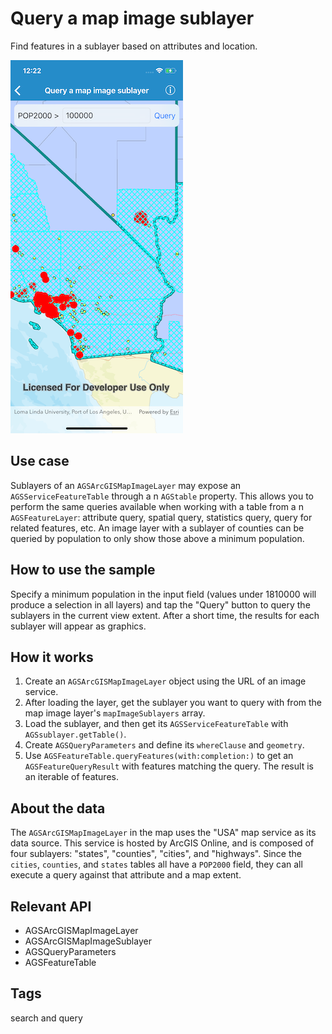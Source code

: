 # Query a map image sublayer

Find features in a sublayer based on attributes and location.

![Query a map image sublayer sample](query-map-image.png)

## Use case

Sublayers of an `AGSArcGISMapImageLayer` may expose an `AGSServiceFeatureTable` through a n `AGStable` property. This allows you to perform the same queries available when working with a table from a n `AGSFeatureLayer`: attribute query, spatial query, statistics query, query for related features, etc. An image layer with a sublayer of counties can be queried by population to only show those above a minimum population.

## How to use the sample

Specify a minimum population in the input field (values under 1810000 will produce a selection in all layers) and tap the "Query" button to query the sublayers in the current view extent. After a short time, the results for each sublayer will appear as graphics.

## How it works

1. Create an `AGSArcGISMapImageLayer` object using the URL of an image service.
2. After loading the layer, get the sublayer you want to query with from the map image layer's `mapImageSublayers` array.
3. Load the sublayer, and then get its `AGSServiceFeatureTable` with `AGSsublayer.getTable()`.
4. Create `AGSQueryParameters` and define its `whereClause` and `geometry`.
5. Use `AGSFeatureTable.queryFeatures(with:completion:)` to get an `AGSFeatureQueryResult` with features matching the query. The result is an iterable of features.

## About the data

The `AGSArcGISMapImageLayer` in the map uses the "USA" map service as its data source. This service is hosted by ArcGIS Online, and is composed of four sublayers: "states", "counties", "cities", and "highways".
Since the `cities`, `counties`, and `states` tables all have a `POP2000` field, they can all execute a query against that attribute and a map extent.

## Relevant API

* AGSArcGISMapImageLayer
* AGSArcGISMapImageSublayer
* AGSQueryParameters
* AGSFeatureTable

## Tags

search and query
